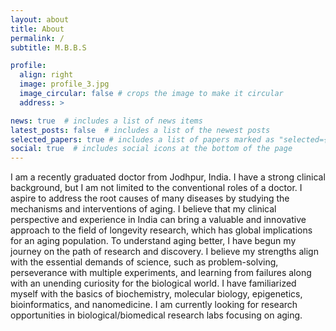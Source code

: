 ```yaml
---
layout: about
title: About
permalink: /
subtitle: M.B.B.S

profile:
  align: right
  image: profile_3.jpg
  image_circular: false # crops the image to make it circular
  address: >

news: true  # includes a list of news items
latest_posts: false  # includes a list of the newest posts
selected_papers: true # includes a list of papers marked as "selected={true}"
social: true  # includes social icons at the bottom of the page
---
```


I am a recently graduated doctor from Jodhpur, India. I have a strong clinical background, but I am not limited to the conventional roles of a doctor. I aspire to address the root causes of many diseases by studying the mechanisms and interventions of aging. I believe that my clinical perspective and experience in India can bring a valuable and innovative approach to the field of longevity research, which has global implications for an aging population. To understand aging better, I have begun my journey on the path of research and discovery. I believe my strengths align with the essential demands of science, such as problem-solving, perseverance with multiple experiments, and learning from failures along with an unending curiosity for the biological world. I have familiarized myself with the basics of biochemistry, molecular biology, epigenetics, bioinformatics, and nanomedicine. I am currently looking for research opportunities in biological/biomedical research labs focusing on aging.  

